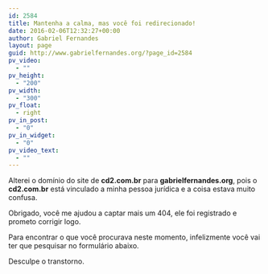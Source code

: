 ```yaml
---
id: 2584
title: Mantenha a calma, mas você foi redirecionado!
date: 2016-02-06T12:32:27+00:00
author: Gabriel Fernandes
layout: page
guid: http://www.gabrielfernandes.org/?page_id=2584
pv_video:
  - ""
pv_height:
  - "200"
pv_width:
  - "300"
pv_float:
  - right
pv_in_post:
  - "0"
pv_in_widget:
  - "0"
pv_video_text:
  - ""
---
```

Alterei o domínio do site de **cd2.com.br** para **gabrielfernandes.org**, pois o **cd2.com.br** está vinculado a minha pessoa jurídica e a coisa estava muito confusa.

Obrigado, você me ajudou a captar mais um 404, ele foi registrado e prometo corrigir logo.

Para encontrar o que você procurava neste momento, infelizmente você vai ter que pesquisar no formulário abaixo.

Desculpe o transtorno.
